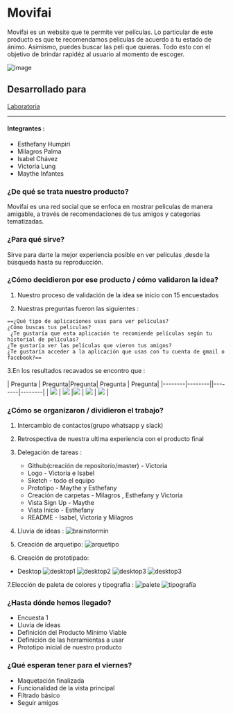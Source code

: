 # Movifai

Movifai es un website que te permite ver películas. Lo particular de este producto es que te recomendamos películas de acuerdo a tu estado de ánimo. Asimismo, puedes buscar las peli que quieras. Todo esto con el objetivo de brindar rapidéz al usuario al momento de escoger.

![image](https://user-images.githubusercontent.com/32299835/37751115-7a3d718e-2d5e-11e8-84fa-501c0da2c2dc.png)

## Desarrollado para
 [Laboratoria](http://laboratoria.la)

* * *

#### Integrantes :
- Esthefany Humpiri
- Milagros Palma
- Isabel Chávez
- Victoria Lung
- Maythe Infantes

### **¿De qué se trata nuestro producto?**

Movifai es una red social que se enfoca en mostrar peliculas de manera amigable, a través de recomendaciones de tus amigos y categorias tematizadas.

### **¿Para qué sirve?**

Sirve para darte la mejor experiencia posible en ver películas ,desde la búsqueda hasta su reproducción.

### **¿Cómo decidieron por ese producto / cómo validaron la idea?**

  1. Nuestro proceso de validación de la idea se inicio con 15 encuestados

  2. Nuestras preguntas fueron las siguientes :
  
    ==¿Qué tipo de aplicaciones usas para ver películas?
    ¿Cómo buscas tus peliculas?
     ¿Te gustaría que esta aplicación te recomiende películas según tu historial de películas?
    ¿Te gustaría ver las películas que vieron tus amigos?
    ¿Te gustaría acceder a la aplicación que usas con tu cuenta de gmail o facebook?==

   3.En los resultados recavados se encontro que :

| Pregunta  | Pregunta|Pregunta| Pregunta  | Pregunta|
|--------|--------||--------|--------|
|   ![](assets/img/pregunta1.png)     |  ![](assets/img/pregunta2.png)       |![](assets/img/pregunta3.png) |   ![](assets/img/pregunta4.png)     |  ![](assets/img/pregunta5.png)       |


### **¿Cómo se organizaron / dividieron el trabajo?**
1. Intercambio de contactos(grupo whatsapp y slack)
2. Retrospectiva de nuestra ultima experiencia con el producto final
3. Delegación de tareas :
   - Github(creación de repositorio/master) - Victoria 
   - Logo - Victoria e Isabel
   - Sketch - todo el equipo
   - Prototipo - Maythe y Esthefany
   - Creación de carpetas - Milagros , Esthefany y Victoria
   - Vista Sign Up - Maythe
   - Vista Inicio - Esthefany
   - README - Isabel, Victoria y Milagros
    
4. Lluvia de ideas :
	![brainstormin](assets/img/lluvia-ideas.jpg)

5. Creación de arquetipo:
	![arquetipo](assets/img/arquetipo.jpg)
    
6. Creación de prototipado:

- Desktop
	![desktop1](assets/img/prototype-home.png)
    ![desktop2](assets/img/prototype-home-user.png)
    ![desktop3](assets/img/mockup2.jpg)
    ![desktop3](assets/img/mockup1.jpg)

7.Elección de paleta de colores y tipografia :
![palete](assets/img/palete.png)
![tipografía](assets/img/tipografia.png)


### **¿Hasta dónde hemos llegado?**

- Encuesta 1
- Lluvia de ideas
- Definición del Producto Mínimo Viable
- Definición de las herramientas a usar
- Prototipo inicial de nuestro producto

### **¿Qué esperan tener para el viernes?**

- Maquetación finalizada
- Funcionalidad de la vista principal
- Filtrado básico
- Seguir amigos



